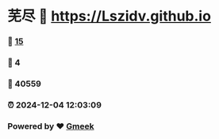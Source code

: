 # 芜尽 :link: https://Lszidv.github.io 
### :page_facing_up: [15](https://Lszidv.github.io/tag.html) 
### :speech_balloon: 4 
### :hibiscus: 40559 
### :alarm_clock: 2024-12-04 12:03:09 
### Powered by :heart: [Gmeek](https://github.com/Meekdai/Gmeek)
